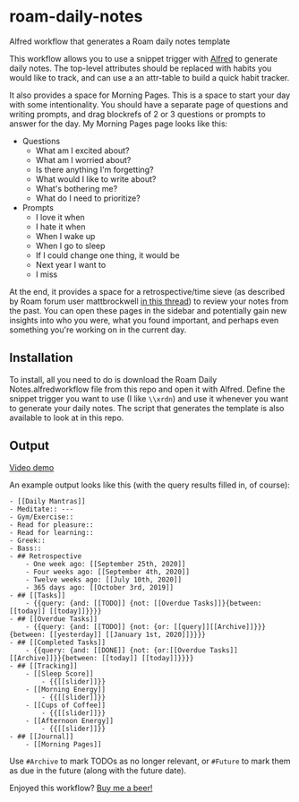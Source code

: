 # roam-daily-notes
Alfred workflow that generates a Roam daily notes template

This workflow allows you to use a snippet trigger with [Alfred](https://www.alfredapp.com/) to generate daily notes. The top-level attributes should be replaced with habits you would like to track, and can use a an attr-table to build a quick habit tracker.

It also provides a space for Morning Pages. This is a space to start your day with some intentionality. You should have a separate page of questions and writing prompts, and drag blockrefs of 2 or 3 questions or prompts to answer for the day. My Morning Pages page looks like this:
- Questions
    - What am I excited about? 
    - What am I worried about? 
    - Is there anything I'm forgetting?
    - What would I like to write about?
    - What's bothering me? 
    - What do I need to prioritize? 
- Prompts
    - I love it when
    - I hate it when 
    - When I wake up
    - When I go to sleep 
    - If I could change one thing, it would be 
    - Next year I want to
    - I miss

At the end, it provides a space for a retrospective/time sieve (as described by Roam forum user mattbrockwell [in this thread](https://forum.roamresearch.com/t/what-would-be-your-top-3-tips-for-beginners/255)) to review your notes from the past. You can open these pages in the sidebar and potentially gain new insights into who you were, what you found important, and perhaps even something you're working on in the current day.

## Installation
To install, all you need to do is download the Roam Daily Notes.alfredworkflow file from this repo and
open it with Alfred. Define the snippet trigger you want to use (I like `\\xrdn`) and use it whenever you
want to generate your daily notes. The script that generates the template is also available to look
at in this repo. 

## Output
[Video demo](https://www.loom.com/share/4d9543d505834dc1970324326871ab5a)

An example output looks like this (with the query results filled in, of course): 
```
- [[Daily Mantras]]
- Meditate:: ---
- Gym/Exercise::
- Read for pleasure::
- Read for learning::
- Greek::
- Bass::
- ## Retrospective
    - One week ago: [[September 25th, 2020]]
    - Four weeks ago: [[September 4th, 2020]]
    - Twelve weeks ago: [[July 10th, 2020]]
    - 365 days ago: [[October 3rd, 2019]]
- ## [[Tasks]]
    - {{query: {and: [[TODO]] {not: [[Overdue Tasks]]}{between: [[today]] [[today]]}}}}
- ## [[Overdue Tasks]]
    - {{query: {and: [[TODO]] {not: {or: [[query]][[Archive]]}}}{between: [[yesterday]] [[January 1st, 2020]]}}}}
- ## [[Completed Tasks]]
    - {{query: {and: [[DONE]] {not: {or:[[Overdue Tasks]] [[Archive]]}}{between: [[today]] [[today]]}}}}
- ## [[Tracking]]
    - [[Sleep Score]]
        - {{[[slider]]}}
    - [[Morning Energy]]
        - {{[[slider]]}}
    - [[Cups of Coffee]]
        - {{[[slider]]}}
    - [[Afternoon Energy]]
        - {{[[slider]]}}
- ## [[Journal]]
    - [[Morning Pages]]
```  

Use `#Archive` to mark TODOs as no longer relevant, or `#Future` to mark them as due in the future (along with the future date).

Enjoyed this workflow? [Buy me a beer!](https://www.buymeacoffee.com/kylestratis)
